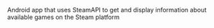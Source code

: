 Android app that uses SteamAPI to get and display information about available games on the Steam platform

